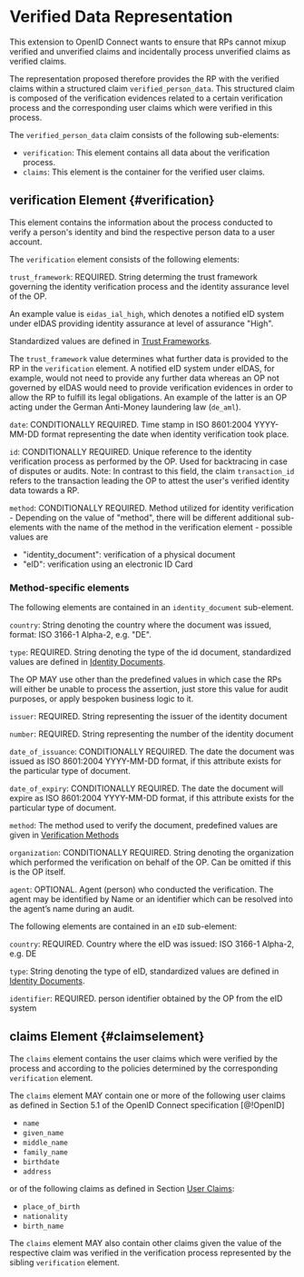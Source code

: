# Verified Data Representation 

This extension to OpenID Connect wants to ensure that RPs cannot mixup verified and unverified claims and incidentally process unverified claims as verified claims. 

The representation proposed therefore provides the RP with the verified claims within a structured claim `verified_person_data`. This structured claim is composed of the verification evidences related to a certain verification process and the corresponding user claims which were verified in this process.

The `verified_person_data` claim consists of the following sub-elements:

* `verification`: This element contains all data about the verification process.
* `claims`: This element is the container for the verified user claims. 

## verification Element {#verification}

This element contains the information about the process conducted to verify a person's identity and bind the respective person data to a user account.

The `verification` element consists of the following elements: 

`trust_framework`: REQUIRED. String determing the trust framework governing the identity verification process and the identity assurance level of the OP. 

An example value is `eidas_ial_high`, which denotes a notified eID system under eIDAS providing identity assurance at level of assurance "High".

Standardized values are defined in [Trust Frameworks](#predefined_values_tf).

The `trust_framework` value determines what further data is provided to the RP in the `verification` element. A notified eID system under eIDAS, for example, would not need to provide any further data whereas an OP not governed by eIDAS would need to provide verification evidences in order to allow the RP to fulfill its legal obligations. An example of the latter is an OP acting under the German Anti-Money laundering law (`de_aml`).

`date`: CONDITIONALLY REQUIRED. Time stamp in ISO 8601:2004 YYYY-MM-DD format representing the date when identity verification took place.

`id`: CONDITIONALLY REQUIRED. Unique reference to the identity verification process as performed by the OP. Used for backtracing in case of disputes or audits. Note: In contrast to this field, the claim `transaction_id` refers to the transaction leading the OP to attest the user's verified identity data towards a RP.

`method`: CONDITIONALLY REQUIRED. Method utilized for identity verification - Depending on the value of "method", there will be different additional sub-elements with the name of the method in the verification element - possible values are

* "identity_document": verification of a physical document 
* "eID": verification using an electronic ID Card

### Method-specific elements

The following elements are contained in an `identity_document` sub-element. 

`country`: String denoting the country where the document was issued, format: ISO 3166-1 Alpha-2, e.g. "DE".

`type`: REQUIRED. String denoting the type of the id document, standardized values are defined in [Identity Documents](#predefined_values_idd).

The OP MAY use other than the predefined values in which case the RPs will either be unable to process the assertion, just store this value for audit purposes, or apply bespoken business logic to it.

`issuer`: REQUIRED. String representing the issuer of the identity document

`number`: REQUIRED. String representing the number of the identity document

`date_of_issuance`: CONDITIONALLY REQUIRED. The date the document was issued as ISO 8601:2004 YYYY-MM-DD format, if this attribute exists for the particular type of document.

`date_of_expiry`: CONDITIONALLY REQUIRED. The date the document will expire as ISO 8601:2004 YYYY-MM-DD format, if this attribute exists for the particular type of document.

`method`: The method used to verify the document, predefined values are given in  [Verification Methods](#predefined_values_vm)

`organization`: CONDITIONALLY REQUIRED. String denoting the organization which performed the verification on behalf of the OP. Can be omitted if this is the OP itself.

`agent`: OPTIONAL. Agent (person) who conducted the verification. The agent may be identified by Name or an identifier which can be resolved into the agent’s name during an audit.

The following elements are contained in an `eID` sub-element:

`country`: REQUIRED. Country where the eID was issued: ISO 3166-1 Alpha-2, e.g. DE

`type`: String denoting the type of eID, standardized values are defined in [Identity Documents](#predefined_values_idd).

`identifier`: REQUIRED. person identifier obtained by the OP from the eID system

## claims Element {#claimselement}

The `claims` element contains the user claims which were verified by the process and according to the policies determined by the corresponding `verification` element. 

The `claims` element MAY contain one or more of the following user claims as defined in Section 5.1 of the OpenID Connect specification [@!OpenID]

* `name`
* `given_name`
* `middle_name`
* `family_name`
* `birthdate`
* `address`

or of the following claims as defined in Section [User Claims](#userclaims):

* `place_of_birth` 
* `nationality`
* `birth_name`

The `claims` element MAY also contain other claims given the value of the respective claim was verified in the verification process represented by the sibling `verification` element. 
